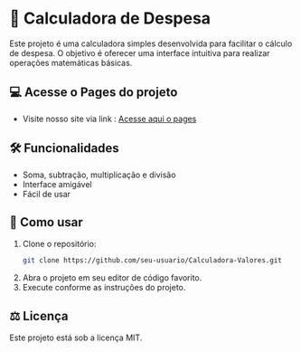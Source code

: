 ﻿# 🧮 Calculadora de Despesa

Este projeto é uma calculadora simples desenvolvida para facilitar o cálculo de despesa. O objetivo é oferecer uma interface intuitiva para realizar operações matemáticas básicas.

## 💻 Acesse o Pages do projeto

 - Visite nosso site via link : [Acesse aqui o pages](https://gabedev1.github.io/Calculadora-de-Despesa/)

## 🛠️ Funcionalidades

- Soma, subtração, multiplicação e divisão
- Interface amigável
- Fácil de usar

## 🧩 Como usar

1. Clone o repositório:
    ```bash
    git clone https://github.com/seu-usuario/Calculadora-Valores.git
    ```
2. Abra o projeto em seu editor de código favorito.
3. Execute conforme as instruções do projeto.

## ⚖️ Licença


Este projeto está sob a licença MIT.
